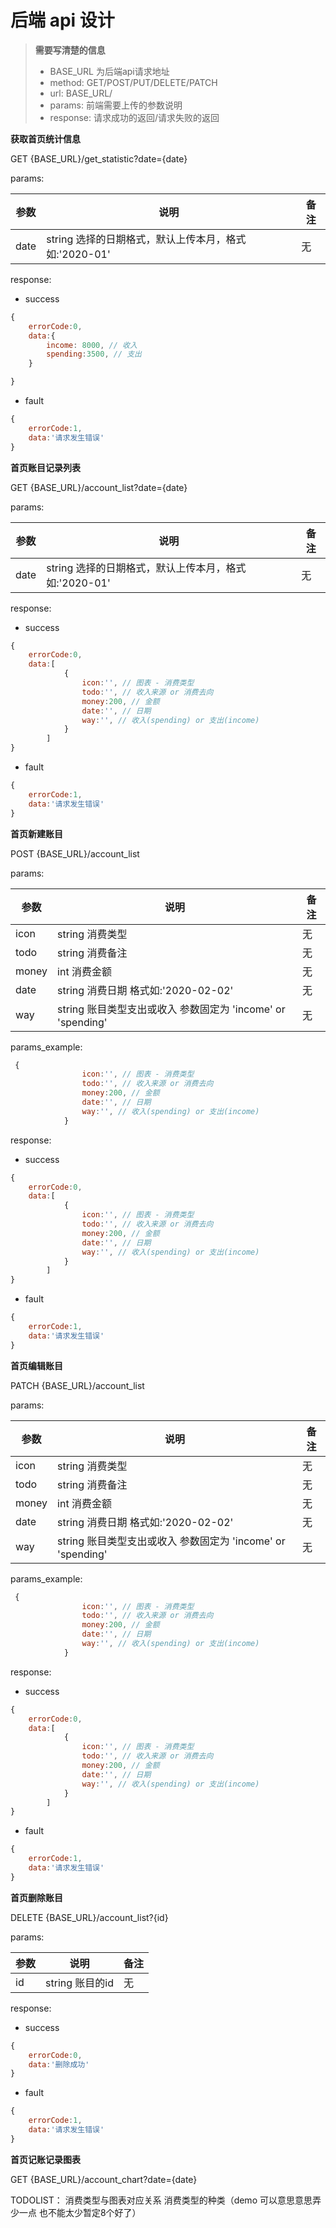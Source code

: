 # 后端 api 设计
> **需要写清楚的信息**
> - BASE_URL 为后端api请求地址
> - method: GET/POST/PUT/DELETE/PATCH
> - url: BASE_URL/
> - params: 前端需要上传的参数说明
> - response: 请求成功的返回/请求失败的返回



**获取首页统计信息**

GET {BASE_URL}/get_statistic?date={date}

params:

|参数|说明|备注|
|---|---|---|
|date| string 选择的日期格式，默认上传本月，格式如:'2020-01'|无|

response:

- success
```js
{
    errorCode:0,
    data:{
        income: 8000, // 收入
        spending:3500, // 支出
    }

}

```
- fault
```js
{
    errorCode:1,
    data:'请求发生错误'
}

``` 

**首页账目记录列表**

GET {BASE_URL}/account_list?date={date}

params:

|参数|说明|备注|
|---|---|---|
|date| string 选择的日期格式，默认上传本月，格式如:'2020-01'|无|

response:
- success
```js
{
    errorCode:0,
    data:[
            {
                icon:'', // 图表 - 消费类型
                todo:'', // 收入来源 or 消费去向
                money:200, // 金额
                date:'', // 日期
                way:'', // 收入(spending) or 支出(income)
            }
        ]
}
```
- fault
```js
{
    errorCode:1,
    data:'请求发生错误'
}

``` 

**首页新建账目**

POST {BASE_URL}/account_list

params:

|参数|说明|备注|
|---|---|---|
|icon|string 消费类型|无|
|todo|string 消费备注|无|
|money|int 消费金额|无|
|date|string 消费日期 格式如:'2020-02-02'|无|
|way|string 账目类型支出或收入 参数固定为 'income' or 'spending'|无|

params_example:
```js
 {
                icon:'', // 图表 - 消费类型
                todo:'', // 收入来源 or 消费去向
                money:200, // 金额
                date:'', // 日期
                way:'', // 收入(spending) or 支出(income)
            }
```

response:
- success
```js
{
    errorCode:0,
    data:[
            {
                icon:'', // 图表 - 消费类型
                todo:'', // 收入来源 or 消费去向
                money:200, // 金额
                date:'', // 日期
                way:'', // 收入(spending) or 支出(income)
            }
        ]
}
```
- fault
```js
{
    errorCode:1,
    data:'请求发生错误'
}

``` 

**首页编辑账目**

PATCH {BASE_URL}/account_list

params:

|参数|说明|备注|
|---|---|---|
|icon|string 消费类型|无|
|todo|string 消费备注|无|
|money|int 消费金额|无|
|date|string 消费日期 格式如:'2020-02-02'|无|
|way|string 账目类型支出或收入 参数固定为 'income' or 'spending'|无|

params_example:
```js
 {
                icon:'', // 图表 - 消费类型
                todo:'', // 收入来源 or 消费去向
                money:200, // 金额
                date:'', // 日期
                way:'', // 收入(spending) or 支出(income)
            }
```

response:
- success
```js
{
    errorCode:0,
    data:[
            {
                icon:'', // 图表 - 消费类型
                todo:'', // 收入来源 or 消费去向
                money:200, // 金额
                date:'', // 日期
                way:'', // 收入(spending) or 支出(income)
            }
        ]
}
```
- fault
```js
{
    errorCode:1,
    data:'请求发生错误'
}

``` 

**首页删除账目**

DELETE {BASE_URL}/account_list?{id}

params:

|参数|说明|备注|
|---|---|---|
|id|string 账目的id|无|

response:

- success
```js
{
    errorCode:0,
    data:'删除成功'
}

``` 
- fault
```js
{
    errorCode:1,
    data:'请求发生错误'
}

``` 

**首页记账记录图表**

GET {BASE_URL}/account_chart?date={date}


TODOLIST：
消费类型与图表对应关系 消费类型的种类（demo 可以意思意思弄少一点 也不能太少暂定8个好了）
